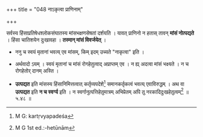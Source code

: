 +++
title = "048 नाऽकृत्वा प्राणिनाम्"

+++


सर्वस्य हिंसाप्रतिषेधश्लोकसंघातस्य मांसभक्षणसेषतां दर्शयति । यावत् प्राणिनो न हतास् तावन् **मांसं नोत्पद्यते** । हिंसा चातिशयेन दुःखावहा । **तस्मान् मांसं विवर्जयेत्** ।

- ननु च स्वयं मृतानां भवत्य् एव मांसम्, किम् इदम् उच्यते "नाकृत्वा" इति । 

- अर्थवादो ऽयम् । स्वयं मृतानां च मांसं रोगहेतुत्वाद् अप्राप्तम् एव । न ह्य् अदत्वा मांसं भक्ष्यते । न च रोगहेतोर् दानम् अस्ति । 

- **उत्पद्यत** इति मांसस्य हिंसानिमित्तत्वात् कर्तृव्यपदेशे[^१२९] समानकर्तृकत्वं भवत्य् एवाविरुद्धम् । अथ वा **उत्पद्यत** इति **न च स्वर्ग्य** इति । न स्वर्गानुत्पत्तिहेतुमात्रम् अभिप्रेतम् अपि तु नरकादिदुःखहेतुत्वम्[^१३०] ॥ ५.४८ ॥


[^१३०]:
     M G 1st ed.:-hetūnām


[^१२९]:
     M G: kartṛvyapadeśa